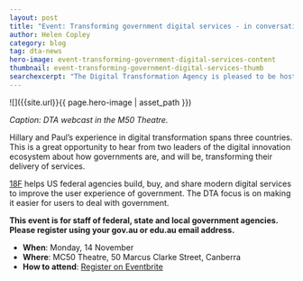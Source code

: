 ```yaml
---
layout: post
title: "Event: Transforming government digital services - in conversation with Hillary Hartley on the US experience"
author: Helen Copley
category: blog
tag: dta-news
hero-image: event-transforming-government-digital-services-content
thumbnail: event-transforming-government-digital-services-thumb
searchexcerpt: "The Digital Transformation Agency is pleased to be hosting Hillary Hartley, Executive Deputy Director of the US digital agency 18F for a special conversation with DTA Chief Digital Officer Paul Shelter."
---
```


![]({{site.url}}{{ page.hero-image | asset_path }})

*Caption: DTA webcast in the M50 Theatre.*

Hillary and Paul’s experience in digital transformation spans three countries. This is a great opportunity to hear from two leaders of the digital innovation ecosystem about how governments are, and will be, transforming their delivery of services.

[18F](https://18f.gsa.gov/) helps US federal agencies build, buy, and share modern digital services to improve the user experience of government. The DTA focus is on making it easier for users to deal with government.

**This event is for staff of federal, state and local government agencies. Please register using your gov.au or edu.au email address.**

- **When**: Monday, 14 November
- **Where**: MC50 Theatre, 50 Marcus Clarke Street, Canberra 
- **How to attend**: [Register on Eventbrite](https://dtaand18f.eventbrite.com.au)
